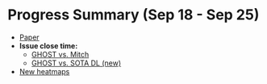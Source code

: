 # Progress Summary (Sep 18 - Sep 25)

* [Paper](https://www.overleaf.com/project/5f6557a43067ea000151dd57)
* **Issue close time:**
    * [GHOST vs. Mitch](https://drive.google.com/file/d/1ORJi8MtERJyaJsukmILrEAOTF4wpNAj3/view?usp=sharing)
    * [GHOST vs. SOTA DL (new)](https://docs.google.com/spreadsheets/d/139WPGqDAUjcLVaL0TGGaNFqIi5jrw2ThbvZslQBBDz4/edit?usp=sharing) 
* [New heatmaps](https://github.com/raise-yedida/progress-reports/blob/master/2020/Sep4%20-%20Sep%2011/summary.md)